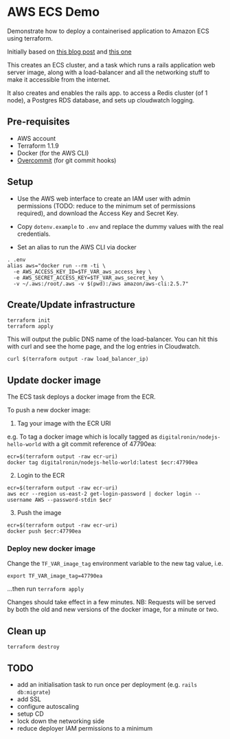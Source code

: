 # AWS ECS Demo

Demonstrate how to deploy a containerised application to Amazon ECS using terraform.

Initially based on [this blog
post](https://www.architect.io/blog/2021-03-30/create-and-manage-an-aws-ecs-cluster-with-terraform/)
and [this one](https://blog.ulysse.io/post/setting-up-ecs-with-terraform/)

This creates an ECS cluster, and a task which runs a rails application web
server image, along with a load-balancer and all the networking stuff to make
it accessible from the internet.

It also creates and enables the rails app. to access a Redis cluster (of 1
node), a Postgres RDS database, and sets up cloudwatch logging.

## Pre-requisites

- AWS account
- Terraform 1.1.9
- Docker (for the AWS CLI)
- [Overcommit](https://github.com/sds/overcommit) (for git commit hooks)

## Setup

- Use the AWS web interface to create an IAM user with admin permissions (TODO:
  reduce to the minimum set of permissions required),  and download the Access
  Key and Secret Key.

- Copy `dotenv.example` to `.env` and replace the dummy values with the real
  credentials.

- Set an alias to run the AWS CLI via docker

```
. .env
alias aws="docker run --rm -ti \
  -e AWS_ACCESS_KEY_ID=$TF_VAR_aws_access_key \
  -e AWS_SECRET_ACCESS_KEY=$TF_VAR_aws_secret_key \
  -v ~/.aws:/root/.aws -v $(pwd):/aws amazon/aws-cli:2.5.7"
```

## Create/Update infrastructure

```
terraform init
terraform apply
```

This will output the public DNS name of the load-balancer. You can hit this
with curl and see the home page, and the log entries in Cloudwatch.


```
curl $(terraform output -raw load_balancer_ip)
```

## Update docker image

The ECS task deploys a docker image from the ECR.

To push a new docker image:

1. Tag your image with the ECR URI

e.g. To tag a docker image which is locally tagged as
`digitalronin/nodejs-hello-world` with a git commit reference of 47790ea:

```
ecr=$(terraform output -raw ecr-uri)
docker tag digitalronin/nodejs-hello-world:latest $ecr:47790ea
```

2. Login to the ECR

```
ecr=$(terraform output -raw ecr-uri)
aws ecr --region us-east-2 get-login-password | docker login --username AWS --password-stdin $ecr
```

3. Push the image

```
ecr=$(terraform output -raw ecr-uri)
docker push $ecr:47790ea
```

### Deploy new docker image

Change the `TF_VAR_image_tag` environment variable to the new tag value,
i.e.

```
export TF_VAR_image_tag=47790ea
```

...then run `terraform apply`

Changes should take effect in a few minutes. NB: Requests will be served by
both the old and new versions of the docker image, for a minute or two.

## Clean up

```
terraform destroy
```

## TODO

- add an initialisation task to run once per deployment (e.g. `rails db:migrate`)
- add SSL
- configure autoscaling
- setup CD
- lock down the networking side
- reduce deployer IAM permissions to a minimum
